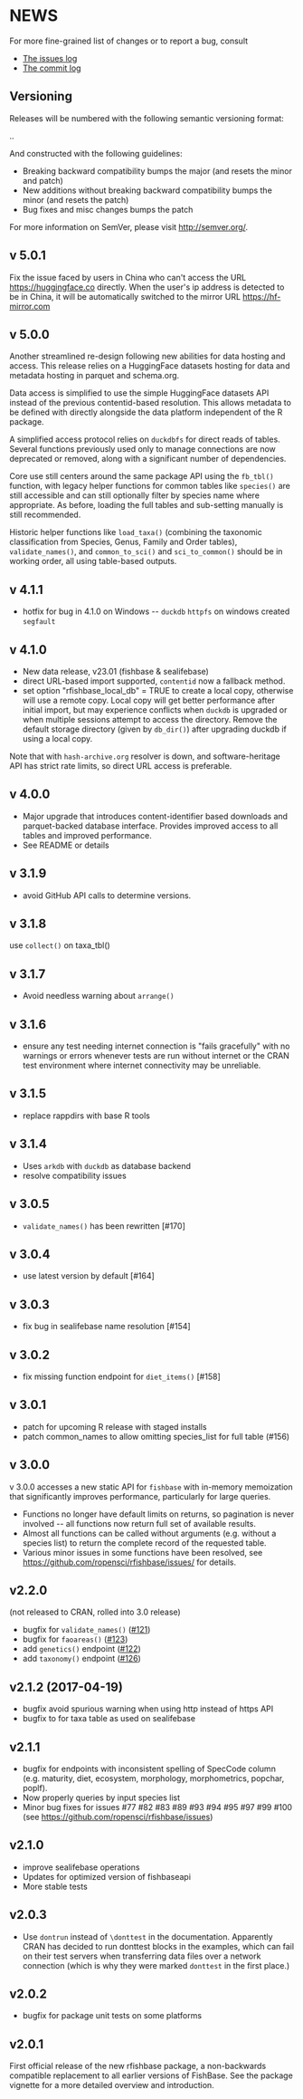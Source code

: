 NEWS
====

For more fine-grained list of changes or to report a bug, consult 

* [The issues log](https://github.com/ropensci/rfishbase/issues)
* [The commit log](https://github.com/ropensci/rfishbase/commits/master)

Versioning
----------

Releases will be numbered with the following semantic versioning format:

<major>.<minor>.<patch>

And constructed with the following guidelines:

* Breaking backward compatibility bumps the major (and resets the minor 
  and patch)
* New additions without breaking backward compatibility bumps the minor 
  (and resets the patch)
* Bug fixes and misc changes bumps the patch

For more information on SemVer, please visit http://semver.org/.

v 5.0.1
-------
Fix the issue faced by users in China who can't access the URL https://huggingface.co directly. When the user's ip address is detected to be in China, it will be automatically switched to the mirror URL https://hf-mirror.com

v 5.0.0
-------

Another streamlined re-design following new abilities for data hosting and access.
This release relies on a HuggingFace datasets hosting for data and metadata hosting
in parquet and schema.org.  

Data access is simplified to use the simple HuggingFace datasets API instead
of the previous contentid-based resolution. This allows metadata to be defined
with directly alongside the data platform independent of the R package.  

A simplified access protocol relies on `duckdbfs` for direct reads of tables.
Several functions previously used only to manage connections are now deprecated
or removed, along with a significant number of dependencies.

Core use still centers around the same package API using the `fb_tbl()` function,
with legacy helper functions for common tables like `species()` are still accessible and
can still optionally filter by species name where appropriate.  As before, loading the
full tables and sub-setting manually is still recommended.

Historic helper  functions like `load_taxa()` (combining the taxonomic classification from Species,
Genus, Family and Order tables), `validate_names()`, and `common_to_sci()` and 
`sci_to_common()` should be in working order, all using table-based outputs.


v 4.1.1
-------

* hotfix for bug in 4.1.0 on Windows -- `duckdb` `httpfs` on windows created `segfault`

v 4.1.0
--------

* New data release, v23.01 (fishbase & sealifebase)
* direct URL-based import supported, `contentid` now a fallback method.
* set option "rfishbase_local_db" = TRUE to create a local copy, otherwise will use a remote copy.
  Local copy will get better performance after initial import, but may experience conflicts when
  `duckdb` is upgraded or when multiple sessions attempt to access the directory.  Remove the default
  storage directory (given by `db_dir()`) after upgrading duckdb if using a local copy.  

Note that with `hash-archive.org` resolver is down, and software-heritage API has strict rate limits,
so direct URL access is preferable.  

v 4.0.0
--------

* Major upgrade that introduces content-identifier based downloads and parquet-backed database interface.
  Provides improved access to all tables and improved performance.
* See README or details

v 3.1.9
-------

* avoid GitHub API calls to determine versions.

v 3.1.8
-------

use `collect()` on taxa_tbl()

v 3.1.7
-------

- Avoid needless warning about `arrange()`

v 3.1.6
-------

- ensure any test needing internet connection is "fails gracefully" with
  no warnings or errors whenever tests are run without internet or the 
  CRAN test environment where internet connectivity may be unreliable.

v 3.1.5
-------

- replace rappdirs with base R tools

v 3.1.4
-------

- Uses `arkdb` with `duckdb` as database backend
- resolve compatibility issues

v 3.0.5
--------

- `validate_names()` has been rewritten [#170]

v 3.0.4
--------

- use latest version by default [#164]

v 3.0.3
------

- fix bug in sealifebase name resolution [#154]

v 3.0.2
--------

- fix missing function endpoint for `diet_items()` [#158]


v 3.0.1
--------

- patch for upcoming R release with staged installs
- patch common_names to allow omitting species_list for full table (#156)

v 3.0.0
------

v 3.0.0 accesses a new static API for `fishbase` with in-memory
memoization that significantly improves performance, particularly
for large queries.  

- Functions no longer have default limits on returns, so pagination
  is never involved -- all functions now return full set of available
  results.  
- Almost all functions can be called without arguments (e.g. without
  a species list) to return the complete record of the requested table.
- Various minor issues in some functions have been resolved, see 
  <https://github.com/ropensci/rfishbase/issues/> for details.


v2.2.0 
-------

(not released to CRAN, rolled into 3.0 release)

* bugfix for `validate_names()` ([#121](https://github.com/ropensci/rfishbase/issues/121))
* bugfix for `faoareas()` ([#123](https://github.com/ropensci/rfishbase/issues/123))
* add `genetics()` endpoint ([#122](https://github.com/ropensci/rfishbase/issues/122))
* add `taxonomy()` endpoint ([#126](https://github.com/ropensci/rfishbase/issues/126))

v2.1.2   (2017-04-19)
------

* bugfix avoid spurious warning when using http instead of https API
* bugfix to for taxa table as used on sealifebase


v2.1.1
-------


* bugfix for endpoints with inconsistent spelling of SpecCode column 
(e.g. maturity, diet, ecosystem, morphology, morphometrics, popchar, poplf).
* Now properly queries by input species list
* Minor bug fixes for issues #77 #82 #83 #89 #93 #94 #95 #97 #99 #100 (see https://github.com/ropensci/rfishbase/issues)

v2.1.0
------

* improve sealifebase operations
* Updates for optimized version of fishbaseapi
* More stable tests

v2.0.3
------

* Use `dontrun` instead of `\donttest` in the documentation.  Apparently CRAN has decided to run donttest blocks in the examples, which can fail on their test servers when transferring data files over a network connection (which is why they were marked `donttest` in the first place.)

v2.0.2
------

* bugfix for package unit tests on some platforms

v2.0.1
------

First official release of the new rfishbase package, a non-backwards
compatible replacement to all earlier versions of FishBase. See the
package vignette for a more detailed overview and introduction.
